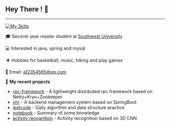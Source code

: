 ## **Hey  There !** 👋

------

[![My Skills](https://skillicons.dev/icons?i=java,spring,mysql,redis,linux,python&theme=dark)](https://skillicons.dev)

🎓 Second-year master student at [Southwest University](https://www.swu.edu.cn/)

💻 Interested in java, spring and mysql

🔈 Hobbies for basketball, music, hiking and play games

📧 Email: a12354565@qq.com

🌱 **My recent projects**

- [rpc-framework](https://github.com/wyn404/rpc-framework) - A lightweight distributed rpc framework based on Netty+Kryo+Zookeeper
- [vhr](https://github.com/wyn404/vhr) - A backend management system based on SpringBoot
- [leetcode](https://github.com/wyn404/LeetCode) - Daily algorithm and data structure practice
- [notebook](https://github.com/wyn404/Notebook) - Summary of some knowledge
- [activity recognition](https://github.com/wyn404/Action-Recognition-3D-CNN) - Activity recognition based on 3D CNN

